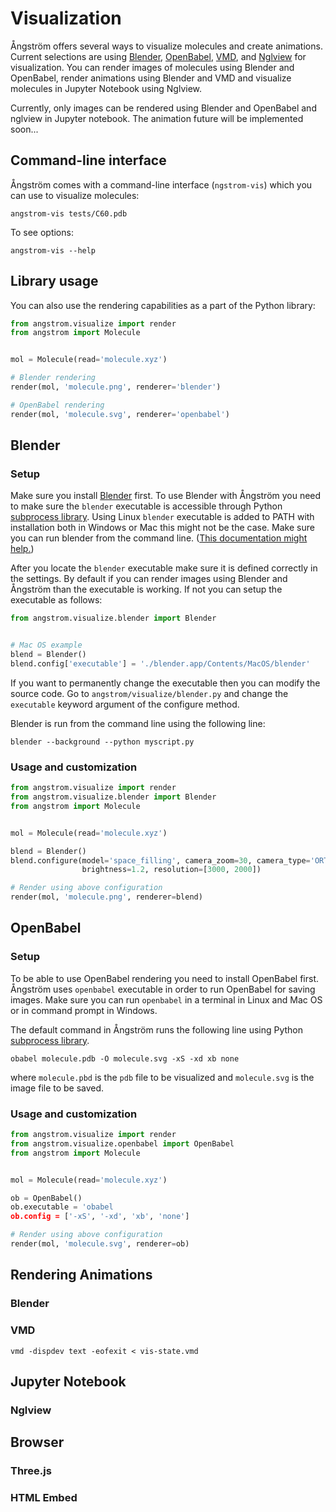 Visualization
=============

Ångström offers several ways to visualize molecules and create animations.
Current selections are using [Blender](https://www.blender.org/), [OpenBabel](http://openbabel.org/wiki/Main_Page),
[VMD](http://www.ks.uiuc.edu/Research/vmd/), and [Nglview](https://github.com/arose/nglview) for visualization.
You can render images of molecules using Blender and OpenBabel, render animations using Blender and VMD and
visualize molecules in Jupyter Notebook using Nglview.

Currently, only images can be rendered using Blender and OpenBabel and nglview in Jupyter notebook. The animation future will be implemented soon...

Command-line interface
----------------------
Ångström comes with a command-line interface (`ngstrom-vis`) which you can use to visualize molecules:
```
angstrom-vis tests/C60.pdb
```
To see options:
```
angstrom-vis --help
```

Library usage
-------------
You can also use the rendering capabilities as a part of the Python library:
```python
from angstrom.visualize import render
from angstrom import Molecule


mol = Molecule(read='molecule.xyz')

# Blender rendering
render(mol, 'molecule.png', renderer='blender')

# OpenBabel rendering
render(mol, 'molecule.svg', renderer='openbabel')
```

Blender
-------

### Setup
Make sure you install [Blender](https://www.blender.org/) first.
To use Blender with Ångström you need to make sure the `blender` executable is accessible through Python
[subprocess library](https://docs.python.org/3/library/subprocess.html).
Using Linux `blender` executable is added to PATH with installation both in Windows or Mac this might not be the case.
Make sure you can run blender from the command line.
([This documentation might help.](https://docs.blender.org/manual/en/dev/render/workflows/command_line.html))

After you locate the `blender` executable make sure it is defined correctly in the settings. By default if you can render images using Blender and Ångström than the executable is working.
If not you can setup the executable as follows:
```python
from angstrom.visualize.blender import Blender


# Mac OS example
blend = Blender()
blend.config['executable'] = './blender.app/Contents/MacOS/blender'
```

If you want to permanently change the executable then you can modify the source code.
Go to `angstrom/visualize/blender.py` and change the `executable` keyword argument of the configure method.

Blender is run from the command line using the following line:
```
blender --background --python myscript.py
```

### Usage and customization

```python
from angstrom.visualize import render
from angstrom.visualize.blender import Blender
from angstrom import Molecule


mol = Molecule(read='molecule.xyz')

blend = Blender()
blend.configure(model='space_filling', camera_zoom=30, camera_type='ORTHO',
                brightness=1.2, resolution=[3000, 2000])

# Render using above configuration
render(mol, 'molecule.png', renderer=blend)
```

OpenBabel
---------

### Setup
To be able to use OpenBabel rendering you need to install OpenBabel first.
Ångström uses `openbabel` executable in order to run OpenBabel for saving images.
Make sure you can run `openbabel` in a terminal in Linux and Mac OS or in command prompt in Windows.

The default command in Ångström runs the following line using Python
[subprocess library](https://docs.python.org/3/library/subprocess.html).
```
obabel molecule.pdb -O molecule.svg -xS -xd xb none
```
where `molecule.pbd` is the `pdb` file to be visualized and `molecule.svg` is the image file to be saved.

### Usage and customization

```python
from angstrom.visualize import render
from angstrom.visualize.openbabel import OpenBabel
from angstrom import Molecule


mol = Molecule(read='molecule.xyz')

ob = OpenBabel()
ob.executable = 'obabel
ob.config = ['-xS', '-xd', 'xb', 'none']

# Render using above configuration
render(mol, 'molecule.svg', renderer=ob)
```


Rendering Animations
--------------------

### Blender

### VMD

```
vmd -dispdev text -eofexit < vis-state.vmd
```

Jupyter Notebook
----------------

### Nglview

Browser
-------

### Three.js

### HTML Embed
